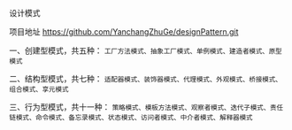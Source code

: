 设计模式 

项目地址 https://github.com/YanchangZhuGe/designPattern.git

一、创建型模式，共五种：
`工厂方法模式、抽象工厂模式、单例模式、建造者模式、原型模式`

二、结构型模式，共七种：
`适配器模式、装饰器模式、代理模式、外观模式、桥接模式、组合模式、享元模式`

三、行为型模式，共十一种：
`策略模式、模板方法模式、观察者模式、迭代子模式、责任链模式、命令模式、备忘录模式、状态模式、访问者模式、中介者模式、解释器模式`